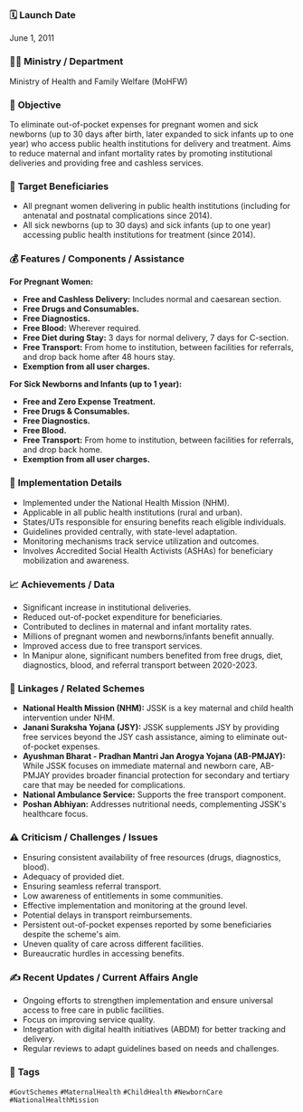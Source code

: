 

### 🗓️ **Launch Date**
June 1, 2011

### 🧑‍🏫 **Ministry / Department**
Ministry of Health and Family Welfare (MoHFW)

### 🎯 **Objective**
To eliminate out-of-pocket expenses for pregnant women and sick newborns (up to 30 days after birth, later expanded to sick infants up to one year) who access public health institutions for delivery and treatment. Aims to reduce maternal and infant mortality rates by promoting institutional deliveries and providing free and cashless services.

### 👥 **Target Beneficiaries**
- All pregnant women delivering in public health institutions (including for antenatal and postnatal complications since 2014).
- All sick newborns (up to 30 days) and sick infants (up to one year) accessing public health institutions for treatment (since 2014).

### 💰 **Features / Components / Assistance**
**For Pregnant Women:**
- **Free and Cashless Delivery:** Includes normal and caesarean section.
- **Free Drugs and Consumables.**
- **Free Diagnostics.**
- **Free Blood:** Wherever required.
- **Free Diet during Stay:** 3 days for normal delivery, 7 days for C-section.
- **Free Transport:** From home to institution, between facilities for referrals, and drop back home after 48 hours stay.
- **Exemption from all user charges.**

**For Sick Newborns and Infants (up to 1 year):**
- **Free and Zero Expense Treatment.**
- **Free Drugs & Consumables.**
- **Free Diagnostics.**
- **Free Blood.**
- **Free Transport:** From home to institution, between facilities for referrals, and drop back home.
- **Exemption from all user charges.**

### 📍 **Implementation Details**
- Implemented under the National Health Mission (NHM).
- Applicable in all public health institutions (rural and urban).
- States/UTs responsible for ensuring benefits reach eligible individuals.
- Guidelines provided centrally, with state-level adaptation.
- Monitoring mechanisms track service utilization and outcomes.
- Involves Accredited Social Health Activists (ASHAs) for beneficiary mobilization and awareness.

### 📈 **Achievements / Data**
- Significant increase in institutional deliveries.
- Reduced out-of-pocket expenditure for beneficiaries.
- Contributed to declines in maternal and infant mortality rates.
- Millions of pregnant women and newborns/infants benefit annually.
- Improved access due to free transport services.
- In Manipur alone, significant numbers benefited from free drugs, diet, diagnostics, blood, and referral transport between 2020-2023.

### 🧩 **Linkages / Related Schemes**
- **National Health Mission (NHM):** JSSK is a key maternal and child health intervention under NHM.
- **Janani Suraksha Yojana (JSY):** JSSK supplements JSY by providing free services beyond the JSY cash assistance, aiming to eliminate out-of-pocket expenses.
- **Ayushman Bharat - Pradhan Mantri Jan Arogya Yojana (AB-PMJAY):** While JSSK focuses on immediate maternal and newborn care, AB-PMJAY provides broader financial protection for secondary and tertiary care that may be needed for complications.
- **National Ambulance Service:** Supports the free transport component.
- **Poshan Abhiyan:** Addresses nutritional needs, complementing JSSK's healthcare focus.

### ⚠️ **Criticism / Challenges / Issues**
- Ensuring consistent availability of free resources (drugs, diagnostics, blood).
- Adequacy of provided diet.
- Ensuring seamless referral transport.
- Low awareness of entitlements in some communities.
- Effective implementation and monitoring at the ground level.
- Potential delays in transport reimbursements.
- Persistent out-of-pocket expenses reported by some beneficiaries despite the scheme's aim.
- Uneven quality of care across different facilities.
- Bureaucratic hurdles in accessing benefits.

### ✍️ **Recent Updates / Current Affairs Angle**
- Ongoing efforts to strengthen implementation and ensure universal access to free care in public facilities.
- Focus on improving service quality.
- Integration with digital health initiatives (ABDM) for better tracking and delivery.
- Regular reviews to adapt guidelines based on needs and challenges.

### 🔗 **Tags**
`#GovtSchemes` `#MaternalHealth` `#ChildHealth` `#NewbornCare` `#NationalHealthMission`